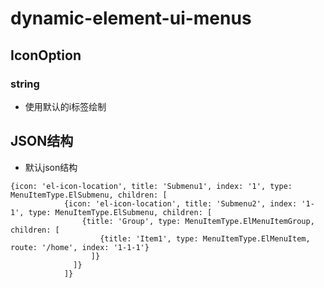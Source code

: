 # dynamic-element-ui-menus

## IconOption
### string
-   使用默认的i标签绘制
## JSON结构
-   默认json结构
```
{icon: 'el-icon-location', title: 'Submenu1', index: '1', type: MenuItemType.ElSubmenu, children: [
            {icon: 'el-icon-location', title: 'Submenu2', index: '1-1', type: MenuItemType.ElSubmenu, children: [
                {title: 'Group', type: MenuItemType.ElMenuItemGroup, children: [
                    {title: 'Item1', type: MenuItemType.ElMenuItem, route: '/home', index: '1-1-1'}
                  ]}
              ]}
            ]}
```